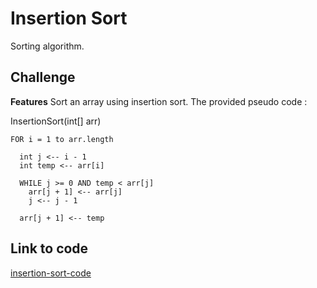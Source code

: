# Insertion Sort
Sorting algorithm.

## Challenge

**Features**
Sort an array using insertion sort.
The provided pseudo code :

  InsertionSort(int[] arr)
  
    FOR i = 1 to arr.length
    
      int j <-- i - 1
      int temp <-- arr[i]
      
      WHILE j >= 0 AND temp < arr[j]
        arr[j + 1] <-- arr[j]
        j <-- j - 1
        
      arr[j + 1] <-- temp


## Link to code
[insertion-sort-code](./insertion-sort.js)


